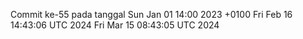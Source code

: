 Commit ke-55 pada tanggal Sun Jan 01 14:00 2023 +0100
Fri Feb 16 14:43:06 UTC 2024
Fri Mar 15 08:43:05 UTC 2024

